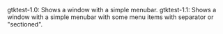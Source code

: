 gtktest-1.0: Shows a window with a simple menubar.
gtktest-1.1: Shows a window with a simple menubar with some menu items with separator or "sectioned".
